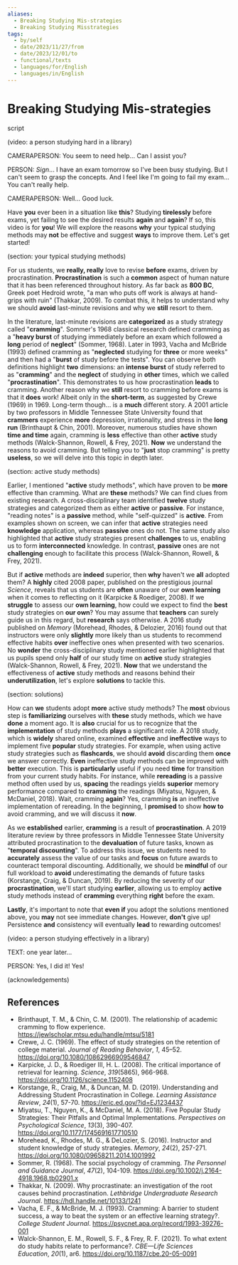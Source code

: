 ```yaml
---
aliases:
  - Breaking Studying Mis-strategies
  - Breaking Studying Misstrategies
tags:
  - by/self
  - date/2023/11/27/from
  - date/2023/12/01/to
  - functional/texts
  - languages/for/English
  - languages/in/English
---
```


# Breaking Studying Mis-strategies

script

(video: a person studying hard in a library)

CAMERAPERSON: You seem to need help... Can I assist you?

PERSON: _Sign_... I have an exam tomorrow so I've been busy studying. But I can't seem to grasp the concepts. And I feel like I'm going to fail my exam... You can't really help.

CAMERAPERSON: Well... Good luck.

Have __you__ ever been in a situation like __this__? Studying __tirelessly__ before exams, yet failing to see the desired results __again__ and __again__? If so, this video is for __you__! We will explore the reasons __why__ your typical studying methods may __not__ be effective and suggest __ways__ to improve them. Let's get started!

(section: your typical studying methods)

For us students, we __really, really__ love to revise __before__ exams, driven by procrastination. __Procrastination__ is such a __common__ aspect of human nature that it has been referenced throughout history. As far back as __800 BC__, Greek poet Hedroid wrote, "a man who puts off work is always at hand-grips with ruin" (Thakkar, 2009). To combat this, it helps to understand why we should __avoid__ last-minute revisions and why we __still__ resort to them.

In the literature, last-minute revisions are __categorized__ as a study strategy called "__cramming__". Sommer's 1968 classical research defined cramming as a "__heavy burst__ of studying immediately before an exam which followed a __long__ period of __neglect__" (Sommer, 1968). Later in 1993, Vacha and McBride (1993) defined cramming as "__neglected__ studying for __three__ or more weeks" and then had a "__burst__ of study before the tests". You can observe both definitions highlight __two__ dimensions: an __intense burst__ of study referred to as "__cramming__" and the __neglect__ of studying in __other__ times, which we called "__procrastination__". This demonstrates to us how procrastination __leads__ to cramming. Another reason why we __still__ resort to cramming before exams is that it __does__ work! Albeit only in the __short-term__, as suggested by Crewe (1969) in 1969. Long-term though... is a __much__ different story. A 2001 article by two professors in Middle Tennessee State University found that __crammers__ experience __more__ depression, irrationality, and stress in the __long run__ (Brinthaupt & Chin, 2001). Moreover, numerous studies have shown __time and time__ again, cramming is __less__ effective than other __active__ study methods (Walck-Shannon, Rowell, & Frey, 2021). __Now__ we understand the reasons to avoid cramming. But telling you to "__just__ stop cramming" is pretty __useless__, so we will delve into this topic in depth later.

(section: active study methods)

Earlier, I mentioned "__active__ study methods", which have proven to be __more__ effective than cramming. What are __these__ methods? We can find clues from existing research. A cross-disciplinary team identified __twelve__ study strategies and categorized them as either __active__ or __passive__. For instance, "reading notes" is a __passive__ method, while "self-quizzed" is __active__. From examples shown on screen, we can infer that __active__ strategies need __knowledge__ application, whereas __passive__ ones do not. The same study also highlighted that __active__ study strategies present __challenges__ to us, enabling us to form __interconnected__ knowledge. In contrast, __passive__ ones are not __challenging__ enough to facilitate this process (Walck-Shannon, Rowell, & Frey, 2021).

But if __active__ methods are __indeed__ superior, then __why__ haven't we __all__ adopted them? A __highly__ cited 2008 paper, published on the prestigious journal _Science_, reveals that us students are __often__ unaware of our __own learning__ when it comes to reflecting on it (Karpicke & Roediger, 2008). If we __struggle__ to assess our __own learning__, how could we expect to find the __best__ study strategies on __our own__? You may assume that __teachers__ can surely guide us in this regard, but __research__ says otherwise. A 2016 study published on _Memory_ (Morehead, Rhodes, & Delozier, 2016) found out that instructors were only __slightly__ more likely than us students to recommend effective habits __over__ ineffective ones when presented with two scenarios. No __wonder__ the cross-disciplinary study mentioned earlier highlighted that us pupils spend only __half__ of our study time on __active__ study strategies (Walck-Shannon, Rowell, & Frey, 2021). __Now__ that we understand the effectiveness of __active__ study methods and reasons behind their __underutilization__, let's explore __solutions__ to tackle this.

(section: solutions)

How can __we__ students adopt __more__ active study methods? The __most__ obvious step is __familiarizing__ ourselves with __these__ study methods, which we have __done__ a moment ago. It is __also__ crucial for us to recognize that the __implementation__ of study methods __plays__ a significant role. A 2018 study, which is __widely__ shared online, examined __effective__ and __ineffective__ ways to implement five __popular__ study strategies. For example, when using active study strategies such as __flashcards__, we should __avoid__ discarding them __once__ we answer correctly. __Even__ ineffective study methods can be improved with __better__ execution. This is __particularly__ useful if you need __time__ for transition from your current study habits. For instance, while __rereading__ is a passive method often used by us, __spacing__ the readings yields __superior__ memory performance compared to __cramming__ the readings (Miyatsu, Nguyen, & McDaniel, 2018). Wait, cramming __again__? Yes, cramming __is__ an ineffective implementation of rereading. In the beginning, I __promised__ to show __how to__ avoid cramming, and we will discuss it __now__.

As we __established__ earlier, __cramming__ is a result of __procrastination__. A 2019 literature review by three professors in Middle Tennessee State University attributed procrastination to the __devaluation__ of future tasks, known as "__temporal discounting__". To address this issue, we students need to __accurately__ assess the value of our tasks and __focus__ on future awards to counteract temporal discounting. Additionally, we should be __mindful__ of our full workload to __avoid__ underestimating the demands of future tasks (Korstange, Craig, & Duncan, 2019). By reducing the severity of our __procrastination__, we'll start studying __earlier__, allowing us to employ __active__ study methods instead of __cramming__ everything __right__ before the exam.

__Lastly__, it's important to note that __even if__ you adopt the solutions mentioned above, you __may__ not see immediate changes. However, __don't__ give up! Persistence __and__ consistency will eventually __lead__ to rewarding outcomes!

(video: a person studying effectively in a library)

TEXT: one year later...

PERSON: Yes, I did it! Yes!

(acknowledgements)

## References

- Brinthaupt, T. M., & Chin, C. M. (2001). The relationship of academic cramming to flow experience. <https://jewlscholar.mtsu.edu/handle/mtsu/5181>
- Crewe, J. C. (1969). The effect of study strategies on the retention of college material. _Journal of Reading Behavior_, _1_, 45–52. <https://doi.org/10.1080/10862966909546847>
- Karpicke, J. D., & Roediger III, H. L. (2008). The critical importance of retrieval for learning. _Science_, _319_(5865), 966-968. <https://doi.org/10.1126/science.1152408>
- Korstange, R., Craig, M., & Duncan, M. D. (2019). Understanding and Addressing Student Procrastination in College. _Learning Assistance Review_, _24_(1), 57-70. <https://eric.ed.gov/?id=EJ1234437>
- Miyatsu, T., Nguyen, K., & McDaniel, M. A. (2018). Five Popular Study Strategies: Their Pitfalls and Optimal Implementations. _Perspectives on Psychological Science_, _13_(3), 390-407. <https://doi.org/10.1177/1745691617710510>
- Morehead, K., Rhodes, M. G., & DeLozier, S. (2016). Instructor and student knowledge of study strategies. _Memory_, _24_(2), 257-271. <https://doi.org/10.1080/09658211.2014.1001992>
- Sommer, R. (1968). The social psychology of cramming. _The Personnel and Guidance Journal_, _47_(2), 104-109. <https://doi.org/10.1002/j.2164-4918.1968.tb02901.x>
- Thakkar, N. (2009). Why procrastinate: an investigation of the root causes behind procrastination. _Lethbridge Undergraduate Research Journal_. <https://hdl.handle.net/10133/1241>
- Vacha, E. F., & McBride, M. J. (1993). Cramming: A barrier to student success, a way to beat the system or an effective learning strategy?. _College Student Journal_. <https://psycnet.apa.org/record/1993-39276-001>
- Walck-Shannon, E. M., Rowell, S. F., & Frey, R. F. (2021). To what extent do study habits relate to performance?. _CBE—Life Sciences Education_, _20_(1), ar6. <https://doi.org/10.1187/cbe.20-05-0091>
